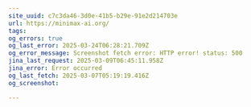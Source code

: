 ```yaml
---
site_uuid: c7c3da46-3d0e-41b5-b29e-91e2d214703e
url: https://minimax-ai.org/
tags: 
og_errors: true
og_last_error: 2025-03-24T06:28:21.709Z
og_error_message: Screenshot fetch error: HTTP error! status: 500
jina_last_request: 2025-03-09T06:45:11.958Z
jina_error: Error occurred
og_last_fetch: 2025-03-07T05:19:19.416Z
og_screenshot: 

---
```


